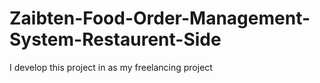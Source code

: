# Zaibten-Food-Order-Management-System-Restaurent-Side
I develop this project in as my freelancing project
